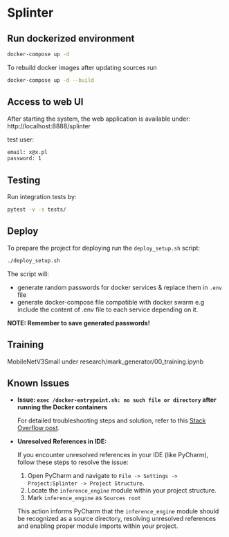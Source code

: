 # Splinter

## Run dockerized environment

```bash
docker-compose up -d
```

To rebuild docker images after updating sources run

```bash
docker-compose up -d --build
```

## Access to web UI

After starting the system, the web application is available under: http://localhost:8888/splinter

test user:

```bash
email: x@x.pl
password: 1
```

## Testing

Run integration tests by:

```bash
pytest -v -s tests/
```

## Deploy

To prepare the project for deploying run the `deploy_setup.sh` script:

```bash
./deploy_setup.sh
```

The script will:

* generate random passwords for docker services & replace them in `.env` file
* generate docker-compose file compatible with docker swarm e.g include the
  content of .env file to each service depending on it.

**NOTE: Remember to save generated passwords!**

## Training
MobileNetV3Small under research/mark_generator/00_training.ipynb

## Known Issues

- **Issue: `exec /docker-entrypoint.sh: no such file or directory` after running the Docker containers**

    For detailed troubleshooting steps and solution, refer to this [Stack Overflow post](https://stackoverflow.com/questions/38905135/why-wont-my-docker-entrypoint-sh-execute).

- **Unresolved References in IDE:**
    
    If you encounter unresolved references in your IDE (like PyCharm), follow these steps to resolve the issue:
    1. Open PyCharm and navigate to `File -> Settings -> Project:Splinter -> Project Structure`.
    2. Locate the `inference_engine` module within your project structure.
    3. Mark `inference_engine` as `Sources root`
    
    This action informs PyCharm that the `inference_engine` module should be recognized as a source directory, resolving unresolved references and enabling proper module imports within your project.

